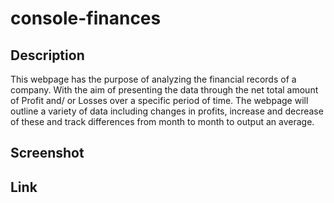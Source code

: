 # console-finances

## Description
This webpage has the purpose of analyzing the financial records of a company. With the aim of presenting the data through the net total amount of Profit and/ or Losses over a specific period of time. The webpage will outline a variety of data including changes in profits, increase and decrease of these and track differences from month to month to output an average. 

## Screenshot

## Link 
